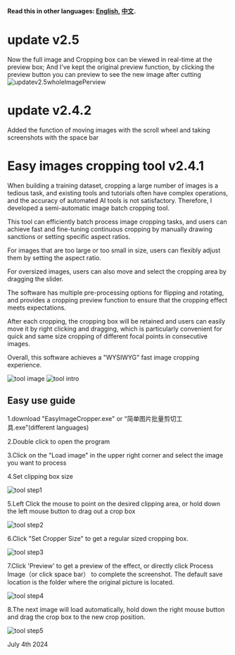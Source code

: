 **Read this in other languages: [English](README.md), [中文](README_ZH.md).**

# update v2.5

Now the full image and Cropping box can be viewed in real-time at the preview box; And I've kept the original preview function, by clicking the preview button you can preview to see the new image after cutting
![updatev2.5wholeImagePerview](updatev2.5wholeImagePerview.jpg "updatev2.5wholeImagePerview")

# update v2.4.2

Added the function of moving images with the scroll wheel and taking screenshots with the space bar

# Easy images cropping tool v2.4.1

When building a training dataset, cropping a large number of images is a tedious task, and existing tools and tutorials often have complex operations, and the accuracy of automated AI tools is not satisfactory. Therefore, I developed a semi-automatic image batch cropping tool.

This tool can efficiently batch process image cropping tasks, and users can achieve fast and fine-tuning continuous cropping by manually drawing sanctions or setting specific aspect ratios.

For images that are too large or too small in size, users can flexibly adjust them by setting the aspect ratio.

For oversized images, users can also move and select the cropping area by dragging the slider.

The software has multiple pre-processing options for flipping and rotating, and provides a cropping preview function to ensure that the cropping effect meets expectations.

After each cropping, the cropping box will be retained and users can easily move it by right clicking and dragging, which is particularly convenient for quick and same size cropping of different focal points in consecutive images.

Overall, this software achieves a "WYSIWYG" fast image cropping experience.

![tool image](tool_image.jpg "tool_image")
![tool intro](tool-intro.jpg "tool_intro")

## Easy use guide

1.download "EasyImageCropper.exe" or “简单图片批量剪切工具.exe”(different languages)

2.Double click to open the program

3.Click on the "Load image" in the upper right corner and select the image you want to process

4.Set clipping box size

![tool step1](step1.jpg "step1")

5.Left Click the mouse to point on the desired clipping area, or hold down the left mouse button to drag out a crop box

![tool step2](step2.jpg "step2")

6.Click "Set Cropper Size" to get a regular sized cropping box.

![tool step3](step3.jpg "step3")

7.Click 'Preview' to get a preview of the effect, or directly click Process Image（or click space bar） to complete the screenshot. The default save location is the folder where the original picture is located.

![tool step4](step4.jpg "step4")

8.The next image will load automatically, hold down the right mouse button and drag the crop box to the new crop position.

![tool step5](step5.jpg "step5")

July 4th 2024
